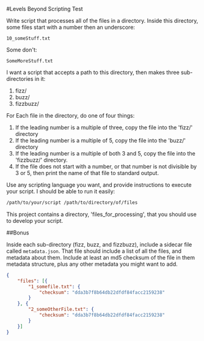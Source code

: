 #Levels Beyond Scripting Test

Write script that processes all of the files in a directory. Inside this directory, some files start with a number then an underscore:

```
10_someStuff.txt
```

Some don't:

```
SomeMoreStuff.txt
```

I want a script that accepts a path to this directory, then makes three sub-directories in it:

1. fizz/
2. buzz/
3. fizzbuzz/

For Each file in the directory, do one of four things:

1. If the leading number is a multiple of three, copy the file into the 'fizz/' directory
2. If the leading number is a multiple of 5, copy the file into the 'buzz/' directory
3. If the leading number is a multiple of both 3 and 5, copy the file into the 'fizzbuzz/' directory.
4. If the file does not start with a number, or that number is not divisible by 3 or 5, then print the name of that file to standard output.

Use any scripting language you want, and provide instructions to execute your script. I should be able to run it easily:

```bash
/path/to/your/script /path/to/directory/of/files
```

This project contains a directory, 'files_for_processing', that you should use to develop your script.

##Bonus

Inside each sub-directory (fizz, buzz, and fizzbuzz), include a sidecar file called `metadata.json`. That file should include a list of all the files, and metadata about them. Include at least an md5 checksum of the file in them metadata structure, plus any other metadata you might want to add.

```json
{
	"files": [{
		"1_somefile.txt": {
			"checksum": "dda3b7f8b64db22dfdf84facc2159238"
		}
	}, {
		"2_someOtherFile.txt": {
			"checksum": "dda3b7f8b64db22dfdf84facc2159238"
		}
	}]
}
```

